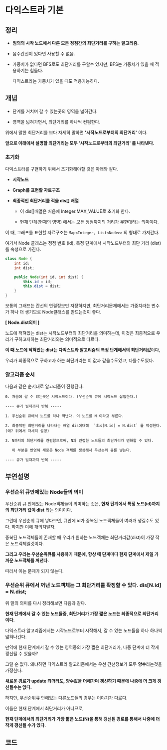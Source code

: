 # 다익스트라 기본

## 정리

- **임의의 시작 노드에서 다른 모든 정점간의 최단거리를 구하는 알고리즘.**
  
- 음수간선이 있다면 사용할 수 없음.

- 가중치가 없다면 BFS로도 최단거리를 구할수 있지만, BFS는 가중치가 있을 때 적용하기는 힘들다.

  다익스트라는 가중치가 있을 때도 적용가능하다.

## 개념

- 단계를 거치며 갈 수 있는곳의 영역을 넓혀간다.

- 영역을 넓혀가면서, 최단거리를 하나씩 컨펌한다.

위에서 말한 최단거리를 보다 자세히 말하면 **'시작노드로부터의 최단거리'** 이다.

**앞으로 아래에서 설명할 최단거리는 모두 '시작노드로부터의 최단거리' 를 나타낸다.**

### 초기화

다익스트라를 구현하기 위해서 초기화해야할 것은 아래와 같다.

- **시작노드**

- **Graph를 표현할 자료구조**

- **최종적인 최단거리를 적을 dis[] 배열**

  - 이 dis[]배열은 처음에 Integer.MAX_VALUE로 초기화 한다.
 
  - 현재 단계(현재의 영역) 에서는 모든 정점까지의 거리가 무한대라는 의미이다.

이 때, 그래프를 표현할 자료구조는 `Map<Integer, List<Node>>` 의 형태로 가져간다.

여기서 Node 클래스는 정점 번호 (id), 특정 단계에서 시작노드부터의 최단 거리 (dist) 를 속성으로 가진다.

```java
class Node {
    int id;
    int dist;

    public Node(int id, int dist) {
        this.id = id;
        this.dist = dist;
    }
}
```

보통의 그래프는 간선의 연결정보만 저장하지만, 최단거리문제에서는 가중치라는 변수가 하나 더 생기므로 Node클래스를 만드는것이 좋다.

**[ Node.dist의미 ]**

노드에 적혀있는 dist는 시작노드부터의 최단거리를 의미하는데, 이것은 최종적으로 우리가 구하고자하는 최단거리와는 의미적으로 다르다.

**이 때 노드에 적혀있는 dist는 다익스트라 알고리즘의 특정 단계에서의 최단거리값**이다,

우리가 최종적으로 구하고자 하는 최단거리는 이 값과 같을수도있고, 다를수도있다.

### 알고리즘 순서

다음과 같은 순서대로 알고리즘이 진행된다. 

```
0. 처음에 갈 수 있는곳은 시작노드이다. (우선순위 큐에 시작노드 삽입한다.)

---- 큐가 빌때까지 반복 -----

1. 우선순위 큐에서 노드를 하나 꺼낸다. 이 노드를 N 이라고 부른다.

2. 최종적인 최단거리를 나타내는 배열 dis에대해  `dis[N.id] = N.dist` 를 작성한다. (왜? 뒤에서 자세히 설명)

3. N까지의 최단거리를 컨펌함으로써, N과 인접한 노드들의 최단거리가 변화할 수 있다.

   이 부분을 반영해 새로운 Node 객체를 생성해서 우선순위 큐를 넣는다.

---- 큐가 빌때까지 반복 -----

```

## 부연설명 

### 우선순위 큐안에있는 Node들의 의미

우선순위 큐 안에있는 Node객체들이 의미하는 것은, **현재 단계에서 특정 노드(id)까지의 최단거리 값이 dist** 라는 의미이다.

그런데 우선순위 큐에 넣다보면, 큐안에 id가 중복된 노드객체들이 여러개 생길수도 있다. 하지만 이에 개의치말자.

중복된 노드객체들이 존재할 때 우리가 원하는 노드객체는 최단거리값(dist)이 가장 작은 노드객체일것이다.

**그리고 우리는 우선순위큐를 사용하기 때문에, 항상 매 단계마다 현재 단계에서 제일 가까운 노드객체를 꺼낸다.**

따라서 이는 문제가 되지 않는다.

### 우선순위 큐에서 꺼낸 노드객체는 그 최단거리를 확정할 수 있다. dis[N.id] = N.dist;

위 말의 의미를 다시 정리해보면 다음과 같다. 

**현재 단계에서 갈 수 있는 노드들중, 최단거리가 가장 짧은 노드는 최종적으로 최단거리이다.**

다익스트라 알고리즘에서는 시작노드로부터 시작해서, 갈 수 있는 노드들을 하나 하나씩 넓혀나간다.

만약에 현재 단계에서 갈 수 있는 영역중의 가장 짧은 최단거리가, 나중 단계에 더 작게 갱신될 수 있을까? 

그럴 순 없다. 왜냐하면 다익스트라 알고리즘에서는 우선 간선정보가 모두 **양수**라는것을 가정한다.

**새로운 경로가 update 되더라도, 양수값을 더해가며 갱신하기 때문에 나중에 더 크게 갱신될수는 없다.**

하지만, 우선순위큐 안에있는 다른노드들의 경우는 이야기가 다르다. 

이들은 현재 단계에서 최단거리가 아니므로, 

**현재 단계에서의 최단거리가 가장 짧은 노드(N)을 통해 갱신된 경로를 통해서 나중에 더 작게 갱신될 수가 있다.**

## 코드


